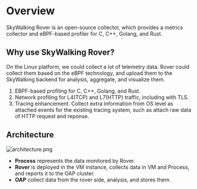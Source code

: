 # Overview

SkyWalking Rover is an open-source collector, which provides a metrics collector and eBPF-based profiler for C, C++, Golang, and Rust.

## Why use SkyWalking Rover?

On the Linux platform, we could collect a lot of telemetry data. Rover could collect them based on the eBPF technology,
and upload them to the SkyWalking backend for analysis, aggregate, and visualize them.

1. EBPF-based profiling for C, C++, Golang, and Rust.
2. Network profiling for L4(TCP) and L7(HTTP) traffic, including with TLS.
3. Tracing enhancement. Collect extra information from OS level as attached events for the existing tracing system, such as attach raw data of HTTP request and reponse.

## Architecture

![architecture.png](https://skywalking.apache.org/doc-graph/skywalking-rover/v0.1.0/architecture.png)

- **Process** represents the data monitored by Rover.
- **Rover** is deployed in the VM instance, collects data in VM and Process, and reports it to the OAP cluster.
- **OAP** collect data from the rover side, analysis, and stores them.
